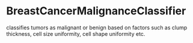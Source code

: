 # BreastCancerMalignanceClassifier
classifies tumors as malignant or benign based on factors such as clump thickness, cell size uniformity, cell shape uniformity etc. 
